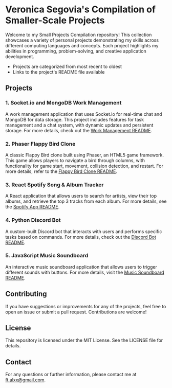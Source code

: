 # Veronica Segovia's Compilation of Smaller-Scale Projects

Welcome to my Small Projects Compilation repository! This collection showcases a variety of personal projects demonstrating my skills across different computing languages and concepts. Each project highlights my abilities in programming, problem-solving, and creative application development.

- Projects are categorized from most recent to oldest
- Links to the project's README file available

## Projects

### 1. Socket.io and MongoDB Work Management
A work management application that uses Socket.io for real-time chat and MongoDB for data storage. This project includes features for task management and a chat system, with dynamic updates and persistent storage. For more details, check out the [Work Management README](./Socket-MongoDB-Work-Tracker/README.md).

### 2. Phaser Flappy Bird Clone
A classic Flappy Bird clone built using Phaser, an HTML5 game framework. This game allows players to navigate a bird through columns, with functionality for game start, movement, collision detection, and restart. For more details, refer to the [Flappy Bird Clone README](./Flappy-Bird-Clone/README.md).

### 3. React Spotify Song & Album Tracker
A React application that allows users to search for artists, view their top albums, and retrieve the top 3 tracks from each album. For more details, see the [Spotify App README](./Spotify-Album-Tracker/README.md).

### 4. Python Discord Bot
A custom-built Discord bot that interacts with users and performs specific tasks based on commands. For more details, check out the [Discord Bot README](./discord-bot/README.md).

### 5. JavaScript Music Soundboard
An interactive music soundboard application that allows users to trigger different sounds with buttons. For more details, visit the [Music Soundboard README](./music-soundboard/README.md).

## Contributing
If you have suggestions or improvements for any of the projects, feel free to open an issue or submit a pull request. Contributions are welcome!

## License
This repository is licensed under the MIT License. See the LICENSE file for details.

## Contact
For any questions or further information, please contact me at ft.alxx@gmail.com.
